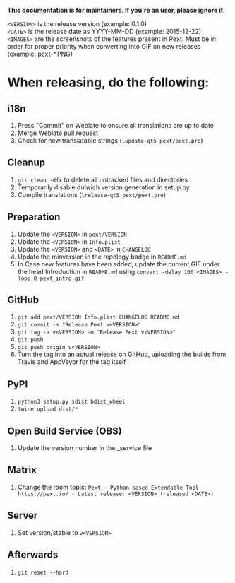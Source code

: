 **This documentation is for maintainers. If you're an user, please ignore it.**

``<VERSION>`` is the release version (example: 0.1.0)  
``<DATE>`` is the release date as YYYY-MM-DD (example: 2015-12-22)  
``<IMAGES>`` are the screenshots of the features present in Pext. Must be in order for proper priority when converting into GIF on new releases (example: pext-*.PNG)

# When releasing, do the following:
## i18n
1. Press "Commit" on Weblate to ensure all translations are up to date
2. Merge Weblate pull request
3. Check for new translatable strings (``lupdate-qt5 pext/pext.pro``)

## Cleanup
1. ```git clean -dfx``` to delete all untracked files and directories
2. Temporarily disable dulwich version generation in setup.py
3. Compile translations (``lrelease-qt5 pext/pext.pro``)

## Preparation
1. Update the ``<VERSION>`` in ``pext/VERSION``
2. Update the ``<VERSION>`` in ``Info.plist``
3. Update the ``<VERSION>`` and ``<DATE>`` in ``CHANGELOG``
4. Update the minversion in the repology badge in `README.md`
5. In Case new features have been added, update the current GIF under the head Introduction in `README.md` using ```convert -delay 100 <IMAGES> -loop 0 pext_intro.gif```

## GitHub
1. ```git add pext/VERSION Info.plist CHANGELOG README.md```
2. ```git commit -m "Release Pext v<VERSION>"```
3. ```git tag -a v<VERSION> -m "Release Pext v<VERSION>"```
4. ```git push```
5. ```git push origin v<VERSION>```
6. Turn the tag into an actual release on GitHub, uploading the builds from Travis and AppVeyor for the tag itself

## PyPI
1. ```python3 setup.py sdist bdist_wheel```
2. ```twine upload dist/*```

## Open Build Service (OBS)
1. Update the version number in the _service file

## Matrix
1. Change the room topic: `Pext - Python-based Extendable Tool - https://pext.io/ - Latest release: <VERSION> (released <DATE>)`

## Server
1. Set version/stable to ```v<VERSION>```

## Afterwards
1. ```git reset --hard```
